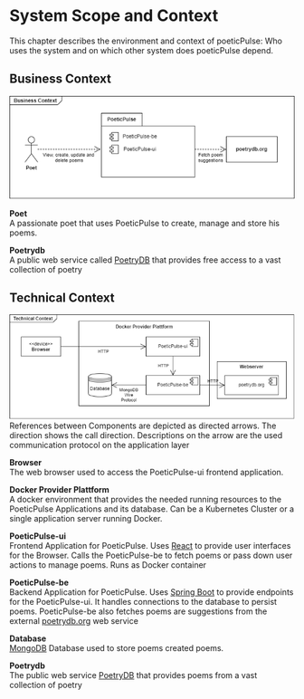 # System Scope and Context

This chapter describes the environment and context of poeticPulse: Who uses the system and on which other system does poeticPulse depend.

## Business Context

![Hierarchy of building blocks](images/business_context.png)

**Poet**  
A passionate poet that uses PoeticPulse to create, manage and store his poems.

**Poetrydb**  
A public web service called [PoetryDB](https://poetrydb.org/) that provides free access to a vast collection of poetry

## Technical Context

![Hierarchy of building blocks](images/technical_context.png)  
References between Components are depicted as directed arrows. The direction shows the call direction. Descriptions on the arrow are the used communication protocol on the application layer


**Browser**  
The web browser used to access the PoeticPulse-ui frontend application.

**Docker Provider Plattform**  
A docker environment that provides the needed running resources to the PoeticPulse Applications and its database. Can be a Kubernetes Cluster or a single application server running Docker.

**PoeticPulse-ui**  
Frontend Application for PoeticPulse. Uses [React](https://react.dev/) to provide user interfaces for the Browser. Calls the PoeticPulse-be to fetch poems or pass down user actions to manage poems. Runs as Docker container

**PoeticPulse-be**  
Backend Application for PoeticPulse. Uses [Spring Boot](https://spring.io/projects/spring-boot) to provide endpoints for the PoeticPulse-ui. It handles connections to the database to persist poems. PoeticPulse-be also fetches poems are suggestions from the external [poetrydb.org](https://poetrydb.org/) web service

**Database**  
[MongoDB](https://www.mongodb.com/) Database used to store poems created poems.

**Poetrydb**  
The public web service [PoetryDB](https://poetrydb.org/) that provides poems from a vast collection of poetry 